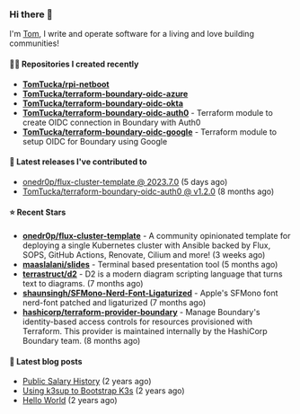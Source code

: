 ### Hi there 👋

I'm [Tom](https://tomwithers.dev), I write and operate software for a living and love building communities! 

#### 👨‍💻 Repositories I created recently
- **[TomTucka/rpi-netboot](https://github.com/TomTucka/rpi-netboot)**
- **[TomTucka/terraform-boundary-oidc-azure](https://github.com/TomTucka/terraform-boundary-oidc-azure)**
- **[TomTucka/terraform-boundary-oidc-okta](https://github.com/TomTucka/terraform-boundary-oidc-okta)**
- **[TomTucka/terraform-boundary-oidc-auth0](https://github.com/TomTucka/terraform-boundary-oidc-auth0)** - Terraform module to create OIDC connection in Boundary with Auth0
- **[TomTucka/terraform-boundary-oidc-google](https://github.com/TomTucka/terraform-boundary-oidc-google)** - Terraform module to setup OIDC for Boundary using Google

#### 🚀 Latest releases I've contributed to


- [onedr0p/flux-cluster-template @ 2023.7.0](https://github.com/onedr0p/flux-cluster-template/releases/tag/2023.7.0) (5 days ago)
- [TomTucka/terraform-boundary-oidc-auth0 @ v1.2.0](https://github.com/TomTucka/terraform-boundary-oidc-auth0/releases/tag/v1.2.0) (8 months ago)

#### ⭐ Recent Stars


- **[onedr0p/flux-cluster-template](https://github.com/onedr0p/flux-cluster-template)** - A community opinionated template for deploying a single Kubernetes cluster with Ansible backed by Flux, SOPS, GitHub Actions, Renovate, Cilium and more! (3 weeks ago)
- **[maaslalani/slides](https://github.com/maaslalani/slides)** - Terminal based presentation tool (5 months ago)
- **[terrastruct/d2](https://github.com/terrastruct/d2)** - D2 is a modern diagram scripting language that turns text to diagrams. (7 months ago)
- **[shaunsingh/SFMono-Nerd-Font-Ligaturized](https://github.com/shaunsingh/SFMono-Nerd-Font-Ligaturized)** - Apple&#39;s SFMono font nerd-font patched and ligaturized  (7 months ago)
- **[hashicorp/terraform-provider-boundary](https://github.com/hashicorp/terraform-provider-boundary)** - Manage Boundary&#39;s identity-based access controls for resources provisioned with Terraform. This provider is maintained internally by the HashiCorp Boundary team. (8 months ago)

#### 📄 Latest blog posts
- [Public Salary History](https://tomwithers.dev/posts/public-salary-history/) (2 years ago)
- [Using k3sup to Bootstrap K3s](https://tomwithers.dev/posts/k3s-bootstrap/) (2 years ago)
- [Hello World](https://tomwithers.dev/posts/hello-world/) (2 years ago)
